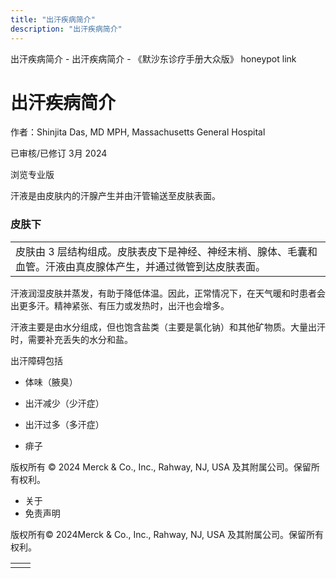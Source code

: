 ```yaml
---
title: "出汗疾病简介"
description: "出汗疾病简介"
---
```


﻿出汗疾病简介 \- 出汗疾病简介 \- 《默沙东诊疗手册大众版》 honeypot link

# 出汗疾病简介

作者：Shinjita Das, MD MPH, Massachusetts General Hospital

已审核/已修订 3月 2024

浏览专业版

汗液是由皮肤内的汗腺产生并由汗管输送至皮肤表面。

### 皮肤下

|     |
| --- |
| 皮肤由 3 层结构组成。皮肤表皮下是神经、神经末梢、腺体、毛囊和血管。汗液由真皮腺体产生，并通过微管到达皮肤表面。<br> |

汗液润湿皮肤并蒸发，有助于降低体温。因此，正常情况下，在天气暖和时患者会出更多汗。精神紧张、有压力或发热时，出汗也会增多。

汗液主要是由水分组成，但也饱含盐类（主要是氯化钠）和其他矿物质。大量出汗时，需要补充丢失的水分和盐。

出汗障碍包括

- 体味（腋臭）

- 出汗减少（少汗症）

- 出汗过多（多汗症）

- 痱子




版权所有 © 2024
Merck & Co., Inc., Rahway, NJ, USA 及其附属公司。保留所有权利。

- 关于
- 免责声明

版权所有© 2024Merck & Co., Inc., Rahway, NJ, USA 及其附属公司。保留所有权利。

|     |     |
| --- | --- |
|  |  |